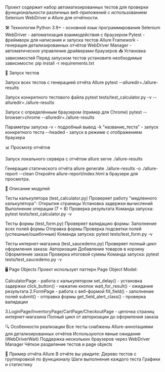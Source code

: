 Проект содержит набор автоматизированных тестов для проверки функциональности различных веб-приложений с использованием Selenium WebDriver и Allure для отчётности.

🛠 Технологии
Python 3.9+ - основной язык программирования
Selenium WebDriver - автоматизация взаимодействия с браузером
Pytest - фреймворк для написания и запуска тестов
Allure Framework - генерация детализированных отчётов
WebDriver Manager - автоматическое управление драйверами браузеров
📥 Установка зависимостей
Перед запуском тестов установите необходимые зависимости: pip install -r requirements.txt

🚀 Запуск тестов

Запуск всех тестов с генерацией отчёта Allure pytest --alluredir=./allure-results

Запуск конкретного тестового файла pytest tests/test_calculator.py -v --alluredir=./allure-results

Запуск с определённым браузером (пример для Chrome) pytest --browser=chrome --alluredir=./allure-results

Параметры запуска -v - подробный вывод -k "название_теста" - запуск конкретного теста --headed - запуск в режиме с отображением браузера

📊 Просмотр отчётов

Запуск локального сервера с отчётом
allure serve ./allure-results

Генерация статического отчёта
allure generate ./allure-results -o ./allure-report --clean Откройте allure-report/index.html в браузере для просмотра.

🧩 Описание модулей

Тесты калькулятора (test_calculator.py) Проверяет работу "медленного калькулятора": Открытие страницы Установка задержки вычислений Выполнение операции (7 + 8) Проверка результата
Команда запуска: pytest tests/test_calculator.py -v

Тесты формы (test_form.py) Проверяет валидацию формы: Заполнение всех полей формы Отправка формы Проверка подсветки полей (успешные/ошибочные)
Команда запуска: pytest tests/test_form.py -v

Тесты интернет-магазина (test_saucedemo.py) Проверяет полный цикл оформления заказа: Авторизация Добавление товаров в корзину Оформление заказа Проверка итоговой суммы
Команда запуска: pytest tests/test_saucedemo.py -v

🖥️ Page Objects Проект использует паттерн Page Object Model:

CalculatorPage - работа с калькулятором set_delay() - установка задержки click_button() - нажатие кнопок wait_for_result() - ожидание результата
2.FormPage - работа с веб-формой fill_field() - заполнение полей submit() - отправка формы get_field_alert_class() - проверка валидации

3.LoginPage/InventoryPage/CartPage/CheckoutPage - цепочка страниц интернет-магазина Полный цикл от авторизации до оформления заказа

🔍 Особенности реализации Все тесты снабжены Allure-аннотациями для детализированных отчётов Используются явные ожидания (WebDriverWait) Поддержка нескольких браузеров через WebDriver Manager Чёткое разделение тестов и page objects

📝 Пример отчёта Allure В отчёте вы увидите: Дерево тестов с группировкой по функционалу Шаги выполнения каждого теста Графики и статистику